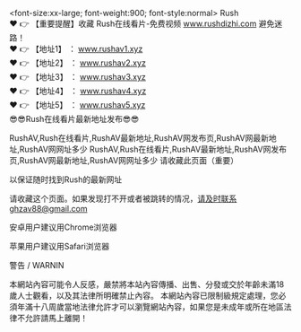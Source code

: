 <font-size:xx-large; font-weight:900; font-style:normal>
Rush<br>
❤️ 👉 【重要提醒】收藏 Rush在线看片-免费视频 www.rushdizhi.com 避免迷路！<br>
❤️ 👉 【地址1】 ： www.rushav1.xyz<br>
❤️ 👉 【地址2】 ： www.rushav2.xyz<br>
❤️ 👉 【地址3】 ： www.rushav3.xyz<br>
❤️ 👉 【地址4】 ： www.rushav4.xyz<br>
❤️ 👉 【地址5】 ： www.rushav5.xyz<br>
</font>
😎😎Rush在线看片最新地址发布😎😎

RushAV,Rush在线看片,RushAV最新地址,RushAV网发布页,RushAV网最新地址,RushAV网网址多少
RushAV,Rush在线看片,RushAV最新地址,RushAV网发布页,RushAV网最新地址,RushAV网网址多少
请收藏此页面（重要）

以保证随时找到Rush的最新网址

请收藏这个页面。如果发现打不开或者被跳转的情况，请及时联系ghzav88@gmail.com

安卓用户建议用Chrome浏览器

苹果用户建议用Safari浏览器

警告 / WARNIN

本網站內容可能令人反感，嚴禁將本站內容傳播、出售、分發或交於年齡未滿18歲人士觀看，以及其法律所明確禁止內容。 本網站內容已限制級規定處理，您必須年滿十八周歲當地法律允許才可以瀏覽網站內容，如果您是未成年或所在地區法律不允許請馬上離開！

